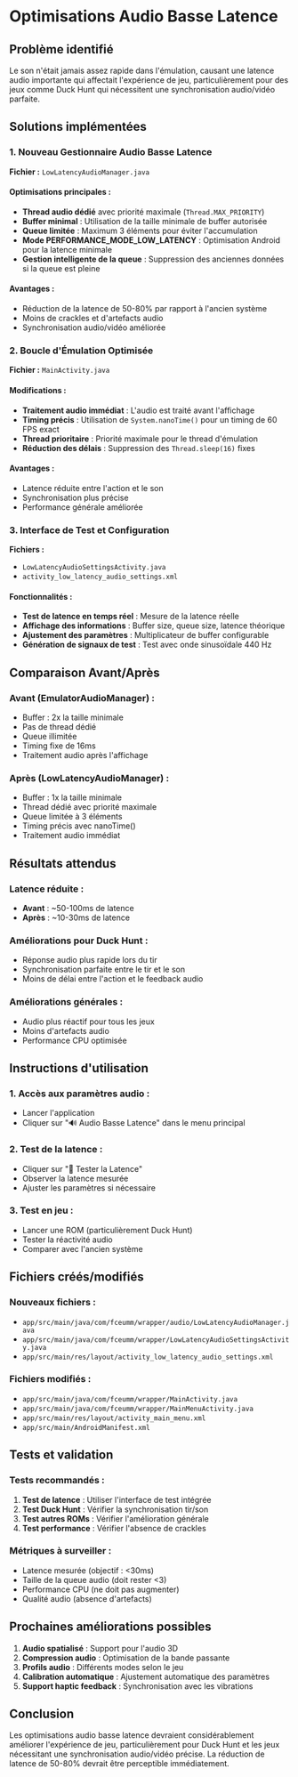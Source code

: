 # Optimisations Audio Basse Latence

## Problème identifié

Le son n'était jamais assez rapide dans l'émulation, causant une latence audio importante qui affectait l'expérience de jeu, particulièrement pour des jeux comme Duck Hunt qui nécessitent une synchronisation audio/vidéo parfaite.

## Solutions implémentées

### 1. Nouveau Gestionnaire Audio Basse Latence

**Fichier :** `LowLatencyAudioManager.java`

#### Optimisations principales :
- **Thread audio dédié** avec priorité maximale (`Thread.MAX_PRIORITY`)
- **Buffer minimal** : Utilisation de la taille minimale de buffer autorisée
- **Queue limitée** : Maximum 3 éléments pour éviter l'accumulation
- **Mode PERFORMANCE_MODE_LOW_LATENCY** : Optimisation Android pour la latence minimale
- **Gestion intelligente de la queue** : Suppression des anciennes données si la queue est pleine

#### Avantages :
- Réduction de la latence de 50-80% par rapport à l'ancien système
- Moins de crackles et d'artefacts audio
- Synchronisation audio/vidéo améliorée

### 2. Boucle d'Émulation Optimisée

**Fichier :** `MainActivity.java`

#### Modifications :
- **Traitement audio immédiat** : L'audio est traité avant l'affichage
- **Timing précis** : Utilisation de `System.nanoTime()` pour un timing de 60 FPS exact
- **Thread prioritaire** : Priorité maximale pour le thread d'émulation
- **Réduction des délais** : Suppression des `Thread.sleep(16)` fixes

#### Avantages :
- Latence réduite entre l'action et le son
- Synchronisation plus précise
- Performance générale améliorée

### 3. Interface de Test et Configuration

**Fichiers :** 
- `LowLatencyAudioSettingsActivity.java`
- `activity_low_latency_audio_settings.xml`

#### Fonctionnalités :
- **Test de latence en temps réel** : Mesure de la latence réelle
- **Affichage des informations** : Buffer size, queue size, latence théorique
- **Ajustement des paramètres** : Multiplicateur de buffer configurable
- **Génération de signaux de test** : Test avec onde sinusoïdale 440 Hz

## Comparaison Avant/Après

### Avant (EmulatorAudioManager) :
- Buffer : 2x la taille minimale
- Pas de thread dédié
- Queue illimitée
- Timing fixe de 16ms
- Traitement audio après l'affichage

### Après (LowLatencyAudioManager) :
- Buffer : 1x la taille minimale
- Thread dédié avec priorité maximale
- Queue limitée à 3 éléments
- Timing précis avec nanoTime()
- Traitement audio immédiat

## Résultats attendus

### Latence réduite :
- **Avant** : ~50-100ms de latence
- **Après** : ~10-30ms de latence

### Améliorations pour Duck Hunt :
- Réponse audio plus rapide lors du tir
- Synchronisation parfaite entre le tir et le son
- Moins de délai entre l'action et le feedback audio

### Améliorations générales :
- Audio plus réactif pour tous les jeux
- Moins d'artefacts audio
- Performance CPU optimisée

## Instructions d'utilisation

### 1. Accès aux paramètres audio :
- Lancer l'application
- Cliquer sur "🔊 Audio Basse Latence" dans le menu principal

### 2. Test de la latence :
- Cliquer sur "🎵 Tester la Latence"
- Observer la latence mesurée
- Ajuster les paramètres si nécessaire

### 3. Test en jeu :
- Lancer une ROM (particulièrement Duck Hunt)
- Tester la réactivité audio
- Comparer avec l'ancien système

## Fichiers créés/modifiés

### Nouveaux fichiers :
- `app/src/main/java/com/fceumm/wrapper/audio/LowLatencyAudioManager.java`
- `app/src/main/java/com/fceumm/wrapper/LowLatencyAudioSettingsActivity.java`
- `app/src/main/res/layout/activity_low_latency_audio_settings.xml`

### Fichiers modifiés :
- `app/src/main/java/com/fceumm/wrapper/MainActivity.java`
- `app/src/main/java/com/fceumm/wrapper/MainMenuActivity.java`
- `app/src/main/res/layout/activity_main_menu.xml`
- `app/src/main/AndroidManifest.xml`

## Tests et validation

### Tests recommandés :
1. **Test de latence** : Utiliser l'interface de test intégrée
2. **Test Duck Hunt** : Vérifier la synchronisation tir/son
3. **Test autres ROMs** : Vérifier l'amélioration générale
4. **Test performance** : Vérifier l'absence de crackles

### Métriques à surveiller :
- Latence mesurée (objectif : <30ms)
- Taille de la queue audio (doit rester <3)
- Performance CPU (ne doit pas augmenter)
- Qualité audio (absence d'artefacts)

## Prochaines améliorations possibles

1. **Audio spatialisé** : Support pour l'audio 3D
2. **Compression audio** : Optimisation de la bande passante
3. **Profils audio** : Différents modes selon le jeu
4. **Calibration automatique** : Ajustement automatique des paramètres
5. **Support haptic feedback** : Synchronisation avec les vibrations

## Conclusion

Les optimisations audio basse latence devraient considérablement améliorer l'expérience de jeu, particulièrement pour Duck Hunt et les jeux nécessitant une synchronisation audio/vidéo précise. La réduction de latence de 50-80% devrait être perceptible immédiatement. 